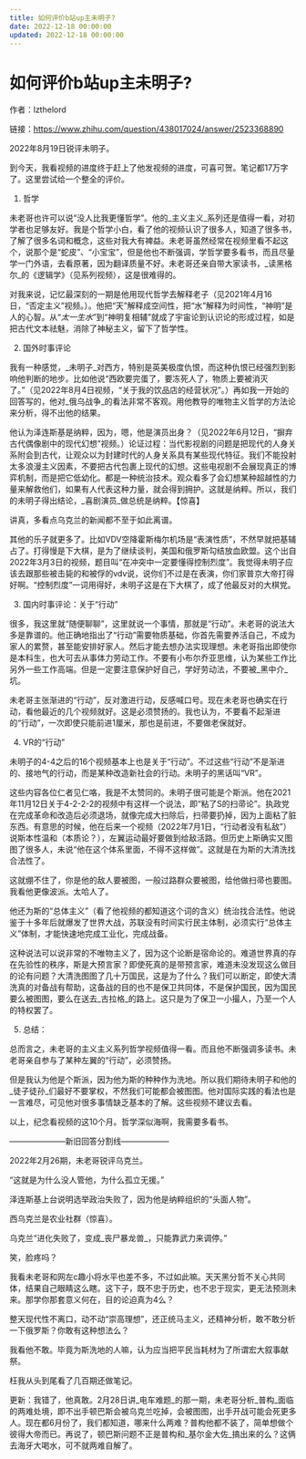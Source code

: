 ```yaml
---
title: 如何评价b站up主未明子?
date: 2022-12-18 00:00:00
updated: 2022-12-18 00:00:00
---
```


# 如何评价b站up主未明子?

作者：lzthelord

链接：https://www.zhihu.com/question/438017024/answer/2523368890

2022年8月19日锐评未明子。

到今天，我看视频的进度终于赶上了他发视频的进度，可喜可贺。笔记都17万字了。这里尝试给一个整全的评价。

1. 哲学

未老哥也许可以说“没人比我更懂哲学”。他的_主义主义_系列还是值得一看，对初学者也足够友好。我是个哲学小白，看了他的视频认识了很多人，知道了很多书，了解了很多名词和概念，这些对我大有裨益。未老哥虽然经常在视频里看不起这个，说那个是“蛇皮”、“小宝宝”，但是他也不断强调，学哲学要多看书，而且尽量学一门外语，去看原著，因为翻译质量不好。未老哥还亲自带大家读书，_读黑格尔_的《逻辑学》（见系列视频），这是很难得的。

对我来说，记忆最深刻的一期是他用现代哲学去解释老子（见2021年4月16日，“否定主义”视频。）。他把“天”解释成空间性，把“水”解释为时间性，“神明”是人的心智。从“_太一生水_”到“神明复相辅”就成了宇宙论到认识论的形成过程，如是把古代文本祛魅，消除了神秘主义，留下了哲学性。

2. 国外时事评论

我有一种感觉，_未明子_对西方，特别是英美极度仇恨，而这种仇恨已经强烈到影响他判断的地步。比如他说“西欧要完蛋了，要冻死人了，物质上要被消灭了。”（见2022年8月4日视频，“关于我的饮品店的经营状况”。）再如我一开始的回答写的，他对_俄乌战争_的看法非常不客观。用他教导的唯物主义哲学的方法论来分析，得不出他的结果。

他认为泽连斯基是纳粹，因为，嗯，他是演员出身？（见2022年6月12日，“摒弃古代偶像剧中的现代幻想”视频。）论证过程：当代影视剧的问题是把现代的人身关系附会到古代，让观众以为封建时代的人身关系具有某些现代特征。我们不能投射太多浪漫主义因素，不要把古代包裹上现代的幻想。这些电视剧不会展现真正的博弈机制，而是把它低幼化。都是一种统治技术。观众看多了会幻想某种超越性的力量来解救他们，如果有人代表这种力量，就会得到拥护。这就是纳粹。所以，我们的未明子得出结论，_喜剧演员_做总统是纳粹。【惊喜】

讲真，多看点乌克兰的新闻都不至于如此离谱。

其他的乐子就更多了。比如VDV空降霍斯梅尔机场是“表演性质”，不然早就把基辅占了。打得慢是下大棋，是为了继续谈判，美国和俄罗斯勾结放血欧盟。这个出自2022年3月3日的视频，题目叫“在冲突中一定要懂得控制烈度”。我觉得未明子应该去跟那些被击毙的和被俘的vdv说，说你们不过是在表演，你们家普京大帝打得好啊。“控制烈度”一词用得好，未明子这是在下大棋了，成了他最反对的大棋党。

3. 国内时事评论：关于“行动”

很多，我这里就“随便聊聊”，这里就说一个事情，那就是“行动”。未老哥的说法大多是靠谱的。他正确地指出了“行动”需要物质基础，你首先需要养活自己，不成为家人的累赘，甚至能安排好家人。然后才能去想办法实现理想。未老哥指出即使你是本科生，也大可去从事体力劳动工作。不要有小布尔乔亚思维，认为某些工作比另外一些工作高端。但是一定要注意保护好自己，学好劳动法，不要被_黑中介_坑。

未老哥主张渐进的“行动”，反对激进行动，反感喊口号。现在未老哥也确实在行动，看他最近的几个视频就好。这是必须赞扬的。我也认为，不要看不起渐进的“行动”，一次即使只能前进1厘米，那也是前进，不要做老保就好。

4. VR的“行动”

未明子的4-4之后的16个视频基本上也是关于“行动”。不过这些“行动”不是渐进的、接地气的行动，而是某种改造新社会的行动。未明子的黑话叫“VR”。

这些内容各位仁者见仁咯，我是不太赞同的。未明子很可能是个斯派。他在2021年11月12日关于4-2-2-2的视频中有这样一个说法，即“粘了S的扫帚论”。执政党在完成革命和改造后必须退场，就像完成大扫除后，扫帚要扔掉，因为上面粘了脏东西。有意思的时候，他在后来一个视频（2022年7月1日，“行动者没有私敌”）说斯本性温和（本质论？），左翼运动最好要做到给敌活路。但历史上斯确实又图图了很多人，未说“他在这个体系里面，不得不这样做”。这就是在为斯的大清洗找合法性了。

这就绷不住了，你是他的敌人要被图，一般过路群众要被图，给他做扫帚也要图。我看他更像波派。太哈人了。

他还为斯的“总体主义”（看了他视频的都知道这个词的含义）统治找合法性。他说鉴于十多年后就爆发了世界大战，苏联没有时间实行民主体制，必须实行“总体主义”体制，才能快速地完成工业化，完成战备。

这种说法可以说非常的不唯物主义了，因为这个论断是宿命论的。难道世界真的存在先验性的秩序，斯是大预言家？即使死真的是带预言家，难道未没发现这么做目的论有问题？大清洗图图了几十万国民，这是为了什么？我们可以断定，即使大清洗真的对备战有帮助，这备战的目的也不是保卫共同体，不是保护国民，因为国民要么被图图，要么在送去_古拉格_的路上。这只是为了保卫一小撮人，乃至一个人的特权罢了。

5. 总结：

总而言之，未老哥的主义主义系列哲学视频值得一看。而且他不断强调多读书。未老哥亲自参与了某种左翼的“行动”，必须赞扬。

但是我认为他是个斯派，因为他为斯的种种作为洗地。所以我们期待未明子和他的_徒子徒孙_们最好不要掌权，不然我们可能都会被图图。他对国际实践的看法也是一言难尽，可见他对很多事情缺乏基本的了解。这些视频不建议去看。

以上，纪念看视频的这10个月。哲学深似海啊，我需要多看书。

———————新旧回答分割线——————

2022年2月26期，未老哥锐评乌克兰。

“这就是为什么没人管他，为什么孤立无援。”

泽连斯基上台说明选举政治失败了，因为他是纳粹组织的“头面人物”。

西乌克兰是农业社群（惊喜）。

乌克兰“进化失败了，变成_丧尸暴龙兽_，只能靠武力来调停。”

笑，脸疼吗？

我看未老哥和网左c趣小将水平也差不多，不过如此嘛。天天黑分哲不关心共同体，结果自己眼睛这么瞎。这下子，既不忠于历史，也不忠于现实，更无法预测未来。那学你那套意义何在，目的论迫真为4么？

整天现代性不离口，动不动“崇高理想”，还正统马主义，还精神分析，敢不敢分析一下俄罗斯？你敢有这种想法么？

我看他不敢。毕竟为斯洗地的人嘛，认为应当把平民当耗材为了所谓宏大叙事献祭。

枉我从头到尾看了几百期还做笔记。

更新：我错了，他真敢。2月28日讲_电车难题_的那一期，未老哥分析_普构_面临的两难处境，即不出手顿巴斯会被乌克兰吃掉，会被图图，出手开战可能会死更多人。现在都6月份了，我们都知道，哪来什么两难？普构他都不装了，简单想做个彼得大帝而已。再说了，顿巴斯问题不正是普构和_基尔金大佐_搞出来的么？这俩去海牙大喝水，可不就两难自解了。

